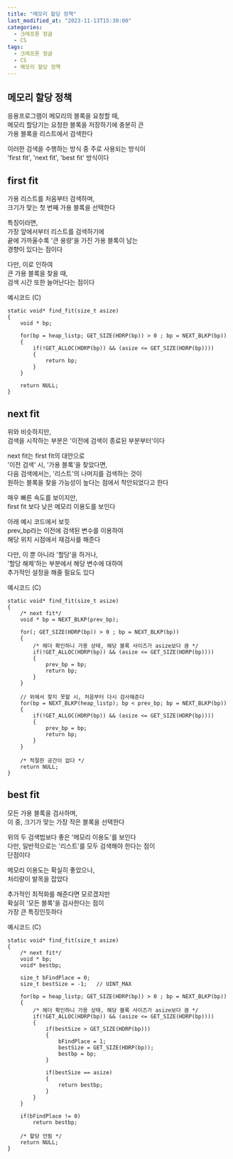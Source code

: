 ```yaml
---
title: "메모리 할당 정책"
last_modified_at: "2023-11-13T15:30:00"
categories:
  - 크래프톤 정글
  - CS
tags:
  - 크래프톤 정글
  - CS
  - 메모리 할당 정책
---
```


## 메모리 할당 정책
 응용프로그램이 메모리의 블록을 요청할 때,<br>
 메모리 할당기는 요청한 블록을 저장하기에 충분히 큰<br>
 가용 블록을 리스트에서 검색한다<br>

 이러한 검색을 수행하는 방식 중 주로 사용되는 방식이<br>
 'first fit', 'next fit', 'best fit' 방식이다

## first fit
 가용 리스트를 처음부터 검색하며,<br>
 크기가 맞는 첫 번째 가용 블록을 선택한다<br>

 특징이라면,<br>
 가장 앞에서부터 리스트를 검색하기에<br>
 끝에 가까울수록 '큰 용량'을 가진 가용 블록이 남는<br>
 경향이 있다는 점이다<br>

 다만, 이로 인하여<br>
 큰 가용 블록을 찾을 때,<br>
 검색 시간 또한 늘어난다는 점이다<br>

예시코드 (C)
```
static void* find_fit(size_t asize)
{
    void * bp;

    for(bp = heap_listp; GET_SIZE(HDRP(bp)) > 0 ; bp = NEXT_BLKP(bp))
    {
        if(!GET_ALLOC(HDRP(bp)) && (asize <= GET_SIZE(HDRP(bp))))
        {
            return bp;
        }
    }

    return NULL;
}

```

## next fit
 위와 비슷하지만,<br>
 검색을 시작하는 부분은 '이전에 검색이 종료된 부분부터'이다<br>

 next fit는 first fit의 대안으로<br>
 '이전 검색' 시, '가용 블록'을 찾았다면,<br>
 다음 검색에서는, '리스트'의 나머지를 검색하는 것이<br>
 원하는 블록을 찾을 가능성이 높다는 점에서 착안되었다고 한다<br>

 매우 빠른 속도를 보이지만,<br>
 first fit 보다 낮은 메모리 이용도를 보인다<br>

 아래 예시 코드에서 보듯<br>
 prev_bp라는 이전에 검색된 변수를 이용하여<br>
 해당 위치 시점에서 재검사를 해준다<br>

 다만, 이 뿐 아니라 '할당'을 하거나,<br>
 '할당 해제'하는 부분에서 해당 변수에 대하여<br>
 추가적인 설정을 해줄 필요도 있다<br>

예시코드 (C)
```
static void* find_fit(size_t asize)
{
    /* next fit*/
    void * bp = NEXT_BLKP(prev_bp);

    for(; GET_SIZE(HDRP(bp)) > 0 ; bp = NEXT_BLKP(bp))
    {
        /* 헤더 확인하니 가용 상태, 해당 블록 사이즈가 asize보다 큼 */
        if(!GET_ALLOC(HDRP(bp)) && (asize <= GET_SIZE(HDRP(bp))))
        {
            prev_bp = bp;
            return bp;
        }
    }

    // 위에서 찾지 못할 시, 처음부터 다시 검사해준다
    for(bp = NEXT_BLKP(heap_listp); bp < prev_bp; bp = NEXT_BLKP(bp))
    {
        if(!GET_ALLOC(HDRP(bp)) && (asize <= GET_SIZE(HDRP(bp))))
        {
            prev_bp = bp;
            return bp;
        }
    }

    /* 적절한 공간이 없다 */
    return NULL;
}
```

## best fit
 모든 가용 블록을 검사하며,<br>
 이 중, 크기가 맞는 가장 작은 블록을 선택한다<br>
 
 위의 두 검색법보다 좋은 '메모리 이용도'를 보인다<br>
 다만, 일반적으로는 '리스트'를 모두 검색해야 한다는 점이<br>
 단점이다

 메모리 이용도는 확실히 좋았으나,<br>
 처리량이 발목을 잡았다<br>

 추가적인 최적화를 해준다면 모르겠지만<br>
 확실히 '모든 블록'을 검사한다는 점이<br>
 가장 큰 특징인듯하다<br>

예시코드 (C)
```
static void* find_fit(size_t asize)
{
    /* next fit*/
    void * bp;
    void* bestbp;
    
    size_t bFindPlace = 0;
    size_t bestSize = -1;   // UINT_MAX

    for(bp = heap_listp; GET_SIZE(HDRP(bp)) > 0 ; bp = NEXT_BLKP(bp))
    {
        /* 헤더 확인하니 가용 상태, 해당 블록 사이즈가 asize보다 큼 */
        if(!GET_ALLOC(HDRP(bp)) && (asize <= GET_SIZE(HDRP(bp))))
        {
            if(bestSize > GET_SIZE(HDRP(bp)))
            {
                bFindPlace = 1;
                bestSize = GET_SIZE(HDRP(bp));
                bestbp = bp;
            }

            if(bestSize == asize)
            {
                return bestbp;
            }
        }
    }

    if(bFindPlace != 0)
        return bestbp;

    /* 할당 안됨 */
    return NULL;
}
```
